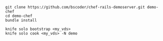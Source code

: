     git clone https://github.com/bscoder/chef-rails-demoserver.git demo-chef
    cd demo-chef
    bundle install

    knife solo bootstrap <my_vds>
    knife solo cook <my_vds> -N demo
